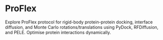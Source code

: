 # ProFlex
Explore ProFlex protocol for rigid-body protein-protein docking, interface diffusion, and Monte Carlo rotations/translations using PyDock, RFDiffusion, and PELE. Optimise protein interactions dynamically.
